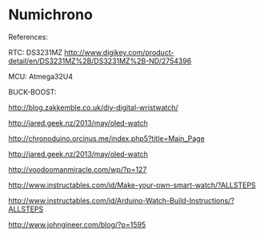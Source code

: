 Numichrono
==========


References:



RTC: <F5>DS3231MZ
http://www.digikey.com/product-detail/en/DS3231MZ%2B/DS3231MZ%2B-ND/2754396


MCU: Atmega32U4


BUCK-BOOST:

 



http://blog.zakkemble.co.uk/diy-digital-wristwatch/

http://jared.geek.nz/2013/may/oled-watch 

http://chronoduino.orcinus.me/index.php5?title=Main_Page

http://jared.geek.nz/2013/may/oled-watch

http://voodoomanmiracle.com/wp/?p=127

http://www.instructables.com/id/Make-your-own-smart-watch/?ALLSTEPS

http://www.instructables.com/id/Arduino-Watch-Build-Instructions/?ALLSTEPS

http://www.johngineer.com/blog/?p=1595
